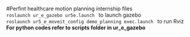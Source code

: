 #Perfint healthcare motion planning internship files <br />
`roslaunch ur_e_gazebo ur5e.launch ` to launch gazebo <br />
`roslaunch ur5_e_moveit_config demo_planning exec.launch ` to run Rviz <br />
**For python codes refer to scripts folder in ur_e_gazebo** <br />
